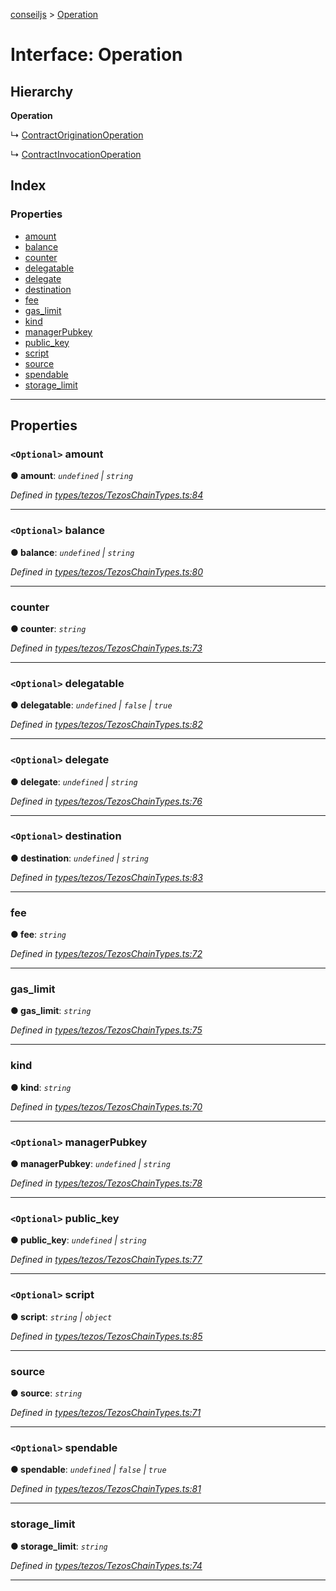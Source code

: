 [conseiljs](../README.md) > [Operation](../interfaces/operation.md)

# Interface: Operation

## Hierarchy

**Operation**

↳  [ContractOriginationOperation](contractoriginationoperation.md)

↳  [ContractInvocationOperation](contractinvocationoperation.md)

## Index

### Properties

* [amount](operation.md#amount)
* [balance](operation.md#balance)
* [counter](operation.md#counter)
* [delegatable](operation.md#delegatable)
* [delegate](operation.md#delegate)
* [destination](operation.md#destination)
* [fee](operation.md#fee)
* [gas_limit](operation.md#gas_limit)
* [kind](operation.md#kind)
* [managerPubkey](operation.md#managerpubkey)
* [public_key](operation.md#public_key)
* [script](operation.md#script)
* [source](operation.md#source)
* [spendable](operation.md#spendable)
* [storage_limit](operation.md#storage_limit)

---

## Properties

<a id="amount"></a>

### `<Optional>` amount

**● amount**: *`undefined` \| `string`*

*Defined in [types/tezos/TezosChainTypes.ts:84](https://github.com/Cryptonomic/ConseilJS/blob/9f42371/src/types/tezos/TezosChainTypes.ts#L84)*

___
<a id="balance"></a>

### `<Optional>` balance

**● balance**: *`undefined` \| `string`*

*Defined in [types/tezos/TezosChainTypes.ts:80](https://github.com/Cryptonomic/ConseilJS/blob/9f42371/src/types/tezos/TezosChainTypes.ts#L80)*

___
<a id="counter"></a>

###  counter

**● counter**: *`string`*

*Defined in [types/tezos/TezosChainTypes.ts:73](https://github.com/Cryptonomic/ConseilJS/blob/9f42371/src/types/tezos/TezosChainTypes.ts#L73)*

___
<a id="delegatable"></a>

### `<Optional>` delegatable

**● delegatable**: *`undefined` \| `false` \| `true`*

*Defined in [types/tezos/TezosChainTypes.ts:82](https://github.com/Cryptonomic/ConseilJS/blob/9f42371/src/types/tezos/TezosChainTypes.ts#L82)*

___
<a id="delegate"></a>

### `<Optional>` delegate

**● delegate**: *`undefined` \| `string`*

*Defined in [types/tezos/TezosChainTypes.ts:76](https://github.com/Cryptonomic/ConseilJS/blob/9f42371/src/types/tezos/TezosChainTypes.ts#L76)*

___
<a id="destination"></a>

### `<Optional>` destination

**● destination**: *`undefined` \| `string`*

*Defined in [types/tezos/TezosChainTypes.ts:83](https://github.com/Cryptonomic/ConseilJS/blob/9f42371/src/types/tezos/TezosChainTypes.ts#L83)*

___
<a id="fee"></a>

###  fee

**● fee**: *`string`*

*Defined in [types/tezos/TezosChainTypes.ts:72](https://github.com/Cryptonomic/ConseilJS/blob/9f42371/src/types/tezos/TezosChainTypes.ts#L72)*

___
<a id="gas_limit"></a>

###  gas_limit

**● gas_limit**: *`string`*

*Defined in [types/tezos/TezosChainTypes.ts:75](https://github.com/Cryptonomic/ConseilJS/blob/9f42371/src/types/tezos/TezosChainTypes.ts#L75)*

___
<a id="kind"></a>

###  kind

**● kind**: *`string`*

*Defined in [types/tezos/TezosChainTypes.ts:70](https://github.com/Cryptonomic/ConseilJS/blob/9f42371/src/types/tezos/TezosChainTypes.ts#L70)*

___
<a id="managerpubkey"></a>

### `<Optional>` managerPubkey

**● managerPubkey**: *`undefined` \| `string`*

*Defined in [types/tezos/TezosChainTypes.ts:78](https://github.com/Cryptonomic/ConseilJS/blob/9f42371/src/types/tezos/TezosChainTypes.ts#L78)*

___
<a id="public_key"></a>

### `<Optional>` public_key

**● public_key**: *`undefined` \| `string`*

*Defined in [types/tezos/TezosChainTypes.ts:77](https://github.com/Cryptonomic/ConseilJS/blob/9f42371/src/types/tezos/TezosChainTypes.ts#L77)*

___
<a id="script"></a>

### `<Optional>` script

**● script**: *`string` \| `object`*

*Defined in [types/tezos/TezosChainTypes.ts:85](https://github.com/Cryptonomic/ConseilJS/blob/9f42371/src/types/tezos/TezosChainTypes.ts#L85)*

___
<a id="source"></a>

###  source

**● source**: *`string`*

*Defined in [types/tezos/TezosChainTypes.ts:71](https://github.com/Cryptonomic/ConseilJS/blob/9f42371/src/types/tezos/TezosChainTypes.ts#L71)*

___
<a id="spendable"></a>

### `<Optional>` spendable

**● spendable**: *`undefined` \| `false` \| `true`*

*Defined in [types/tezos/TezosChainTypes.ts:81](https://github.com/Cryptonomic/ConseilJS/blob/9f42371/src/types/tezos/TezosChainTypes.ts#L81)*

___
<a id="storage_limit"></a>

###  storage_limit

**● storage_limit**: *`string`*

*Defined in [types/tezos/TezosChainTypes.ts:74](https://github.com/Cryptonomic/ConseilJS/blob/9f42371/src/types/tezos/TezosChainTypes.ts#L74)*

___

